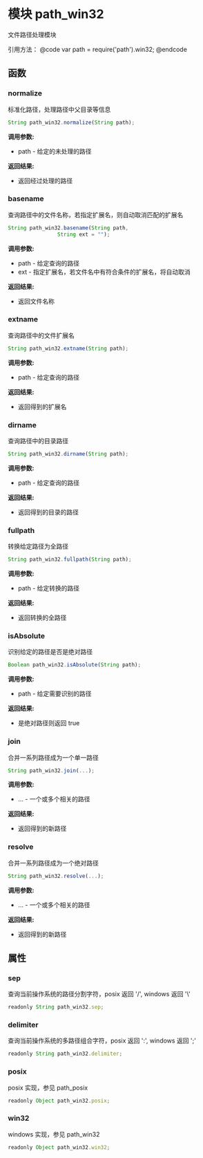 # 模块 path_win32
文件路径处理模块

引用方法：
@code
var path = require(&#39;path&#39;).win32;
@endcode
## 函数
        
### normalize
标准化路径，处理路径中父目录等信息
```JavaScript
String path_win32.normalize(String path);
```

**调用参数:**
* path - 给定的未处理的路径

**返回结果:**
* 返回经过处理的路径

### basename
查询路径中的文件名称，若指定扩展名，则自动取消匹配的扩展名
```JavaScript
String path_win32.basename(String path,
                String ext = "");
```

**调用参数:**
* path - 给定查询的路径
* ext - 指定扩展名，若文件名中有符合条件的扩展名，将自动取消

**返回结果:**
* 返回文件名称

### extname
查询路径中的文件扩展名
```JavaScript
String path_win32.extname(String path);
```

**调用参数:**
* path - 给定查询的路径

**返回结果:**
* 返回得到的扩展名

### dirname
查询路径中的目录路径
```JavaScript
String path_win32.dirname(String path);
```

**调用参数:**
* path - 给定查询的路径

**返回结果:**
* 返回得到的目录的路径

### fullpath
转换给定路径为全路径
```JavaScript
String path_win32.fullpath(String path);
```

**调用参数:**
* path - 给定转换的路径

**返回结果:**
* 返回转换的全路径

### isAbsolute
识别给定的路径是否是绝对路径
```JavaScript
Boolean path_win32.isAbsolute(String path);
```

**调用参数:**
* path - 给定需要识别的路径

**返回结果:**
* 是绝对路径则返回 true

### join
合并一系列路径成为一个单一路径
```JavaScript
String path_win32.join(...);
```

**调用参数:**
* ... - 一个或多个相关的路径

**返回结果:**
* 返回得到的新路径

### resolve
合并一系列路径成为一个绝对路径
```JavaScript
String path_win32.resolve(...);
```

**调用参数:**
* ... - 一个或多个相关的路径

**返回结果:**
* 返回得到的新路径

## 属性
        
### sep
查询当前操作系统的路径分割字符，posix 返回 &#39;/&#39;, windows 返回  &#39;\\&#39;
```JavaScript
readonly String path_win32.sep;
```

### delimiter
查询当前操作系统的多路径组合字符，posix 返回 &#39;:&#39;, windows 返回  &#39;;&#39;
```JavaScript
readonly String path_win32.delimiter;
```

### posix
posix 实现，参见 path_posix
```JavaScript
readonly Object path_win32.posix;
```

### win32
windows 实现，参见 path_win32
```JavaScript
readonly Object path_win32.win32;
```

